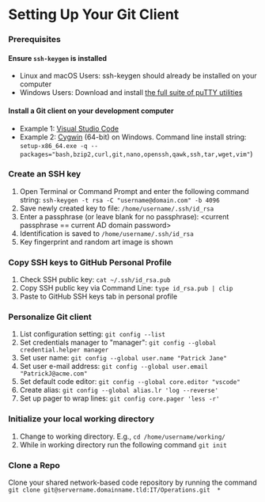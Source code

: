 # Setting Up Your Git Client

### Prerequisites

#### Ensure `ssh-keygen` is installed  
  * Linux and macOS Users: ssh-keygen should already be installed on your computer  
  * Windows Users: Download and install [the full suite of puTTY utilities](https://www.chiark.greenend.org.uk/~sgtatham/putty/latest.html)  

#### Install a Git client on your development computer
  * Example 1: [Visual Studio Code](https://code.visualstudio.com/download)
  * Example 2: [Cygwin](https://cygwin.com/install.html) (64-bit) on Windows. Command line install string: `setup-x86_64.exe -q --packages="bash,bzip2,curl,git,nano,openssh,qawk,ssh,tar,wget,vim"`) 

### Create an SSH key
1. Open Terminal or Command Prompt and enter the following command string: `ssh-keygen -t rsa -C "username@domain.com" -b 4096`  
2. Save newly created key to file: `/home/username/.ssh/id_rsa`  
3. Enter a passphrase (or leave blank for no passphrase): <current passphrase == current AD domain password>  
4. Identification is saved to `/home/username/.ssh/id_rsa`  
5. Key fingerprint and random art image is shown  

### Copy SSH keys to GitHub Personal Profile
1. Check SSH public key: `cat ~/.ssh/id_rsa.pub`  
2. Copy SSH public key via Command Line: `type id_rsa.pub | clip`  
3. Paste to GitHub SSH keys tab in personal profile

### Personalize Git client
1. List configuration setting: `git config --list`  
2. Set credentials manager to "manager": `git config --global credential.helper manager`
3. Set user name: `git config --global user.name "Patrick Jane"`  
4. Set user e-mail address: `git config --global user.email "PatrickJ@acme.com"`  
5. Set default code editor: `git config --global core.editor "vscode"`  
6. Create alias: `git config --global alias.lr 'log --reverse'`  
7. Set up pager to wrap lines: `git config core.pager 'less -r'`  

### Initialize your local working directory
1. Change to working directory. E.g., `cd /home/username/working/`    
2. While in working directory run the following command `git init`  

### Clone a Repo
Clone your shared network-based code repository by running the command `git clone git@servername.domainname.tld:IT/Operations.git  *`  
